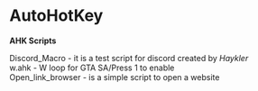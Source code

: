 # AutoHotKey
<b>AHK Scripts</b>

Discord_Macro - it is a test script for discord created by <i>Haykler</i> </br>
w.ahk - W loop for GTA SA/Press 1 to enable</br>
Open_link_browser - is a simple script to open a website


